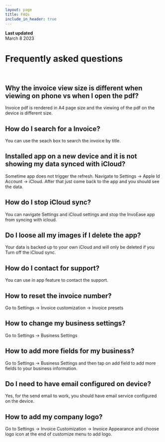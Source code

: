 ```yaml
---
layout: page
title: FAQs
include_in_header: true
---
```


**Last updated**  
March 8 2023

# Frequently asked questions
<br>

## Why the invoice view size is different when viewing on phone vs when I open the pdf?
Invoice pdf is rendered in A4 page size and the viewing of the pdf on the device is different size. 

## How do I search for a Invoice?
You can use the seach box to search the invoice by title.

## Installed app on a new device and it is not showing my data synced with iCloud?
Sometime app does not trigger the refresh. Navigate to Settings -> Apple Id Account -> iCloud. After that just come back to the app and you should see the data.
<br>

## How do I stop iCloud sync?
You can navigate Settings and iCloud settings and stop the InvoEase app from syncing with icloud.
<br>

## Do I loose all my images if I delete the app?
Your data is backed up to your own iCloud and will only be deleted if you Turn off the iCloud sync.
<br>

## How do I contact for support?
You can use in app feature to contact the support.

## How to reset the invoice number?
Go to Settings -> Invoice customization -> Invoice presets

## How to change my business settings?
Go to Settings -> Business Settings

## How to add more fields for my business?
Go to Settings -> Business Settings and then tap on add field to add more fields to your business information.

## Do I need to have email configured on device?
Yes, for the send email to work, you should have email service configured on the device. 

## How to add my company logo?
Go to Settings -> Invoice Customization -> Invoice Appearance and choose logo icon at the end of customize menu to add logo. 

